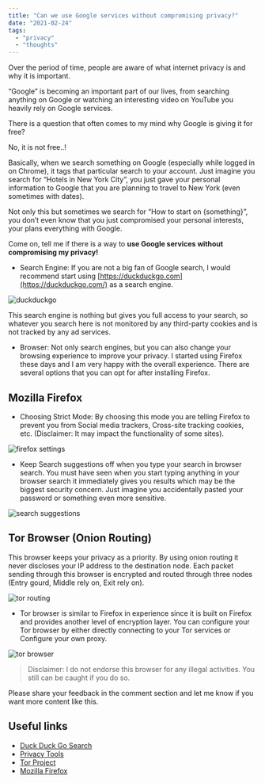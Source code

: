 ```yaml
---
title: "Can we use Google services without compromising privacy?"
date: "2021-02-24"
tags:
  - "privacy"
  - "thoughts"
---
```


Over the period of time, people are aware of what internet privacy is and why it is important.

“Google” is becoming an important part of our lives, from searching anything on Google or watching an interesting video on YouTube you heavily rely on Google services.

There is a question that often comes to my mind why Google is giving it for free?

No, it is not free..!

Basically, when we search something on Google (especially while logged in on Chrome), it tags that particular search to your account. Just imagine you search for “Hotels in New York City”, you just gave your personal information to Google that you are planning to travel to New York (even sometimes with dates).

Not only this but sometimes we search for “How to start on {something}”, you don’t even know that you just compromised your personal interests, your plans everything with Google.

Come on, tell me if there is a way to **use Google services without compromising my privacy!**

- Search Engine: If you are not a big fan of Google search, I would recommend start using [https://duckduckgo.com](https://duckduckgo.com/) as a search engine.

![duckduckgo](/assets/images/4iq917j5o.jpeg "duckduckgo-website.jpeg")

[](https://www.gsin.in/static/9bb9e4b646dcfd7e6e03235bb5f4c0d2/07f3a/4iq917j5o.jpg)

This search engine is nothing but gives you full access to your search, so whatever you search here is not monitored by any third-party cookies and is not tracked by any ad services.

- Browser: Not only search engines, but you can also change your browsing experience to improve your privacy. I started using Firefox these days and I am very happy with the overall experience. There are several options that you can opt for after installing Firefox.

## Mozilla Firefox

- Choosing Strict Mode: By choosing this mode you are telling Firefox to prevent you from Social media trackers, Cross-site tracking cookies, etc. (Disclaimer: It may impact the functionality of some sites).

![firefox settings](/assets/images/DkAXqMOl.jpeg "firefox-settings.jpeg")

[](https://www.gsin.in/static/f7c4fe5e8382dad5129c979a1681ebc2/07f3a/DkAXqMOl.jpg)

- Keep Search suggestions off when you type your search in browser search. You must have seen when you start typing anything in your browser search it immediately gives you results which may be the biggest security concern. Just imagine you accidentally pasted your password or something even more sensitive.

![search suggestions](/assets/images/7f0a1UzMu.jpeg "search-suggestion.jpeg")

[](https://www.gsin.in/static/a2b4935d47cad7c1dfae870d18b3a5de/51891/7f0a1UzMu.jpg)

## Tor Browser (Onion Routing)

This browser keeps your privacy as a priority. By using onion routing it never discloses your IP address to the destination node. Each packet sending through this browser is encrypted and routed through three nodes (Entry gourd, Middle rely on, Exit rely on).

![tor routing](/assets/images/QYi-JawLN.jpeg "tor-browser.jpeg")

[](https://www.gsin.in/static/206af35dc8b8f73eef854696056136b8/41099/QYi-JawLN.jpg)

- Tor browser is similar to Firefox in experience since it is built on Firefox and provides another level of encryption layer. You can configure your Tor browser by either directly connecting to your Tor services or Configure your own proxy.

![tor browser](/assets/images/Z332FxhVJ.jpeg "tor.jpeg")

[](https://www.gsin.in/static/5f40555e994d13271c1c99861426dc42/07f3a/Z332FxhVJ.jpg)

> Disclaimer: I do not endorse this browser for any illegal activities. You still can be caught if you do so.

Please share your feedback in the comment section and let me know if you want more content like this.

## Useful links

- [Duck Duck Go Search](https://duckduckgo.com/)
- [Privacy Tools](https://privacytools.io/)
- [Tor Project](https://www.torproject.org/)
- [Mozilla Firefox](https://www.mozilla.org/en-US/firefox/)
